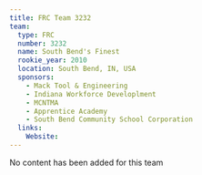 ```yaml
---
title: FRC Team 3232
team:
  type: FRC
  number: 3232
  name: South Bend's Finest
  rookie_year: 2010
  location: South Bend, IN, USA
  sponsors:
    - Mack Tool & Engineering
    - Indiana Workforce Developlment
    - MCNTMA
    - Apprentice Academy
    - South Bend Community School Corporation
  links:
    Website: 
---
```

No content has been added for this team